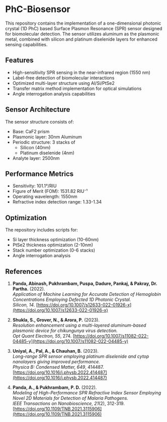 # PhC-Biosensor

This repository contains the implementation of a one-dimensional photonic crystal (1D PhC) based Surface Plasmon Resonance (SPR) sensor designed for biomolecular detection. The sensor utilizes aluminum as the plasmonic metal, combined with silicon and platinum diselenide layers for enhanced sensing capabilities.

## Features

- High-sensitivity SPR sensing in the near-infrared region (1550 nm)
- Label-free detection of biomolecular interactions
- Optimized multi-layer structure using Al/Si/PtSe2
- Transfer matrix method implementation for optical simulations
- Angle interrogation analysis capabilities

## Sensor Architecture

The sensor structure consists of:
- Base: CaF2 prism
- Plasmonic layer: 30nm Aluminum
- Periodic structure: 3 stacks of
  - Silicon (40nm)
  - Platinum diselenide (4nm)
- Analyte layer: 2500nm

## Performance Metrics

- Sensitivity: 101.1°/RIU
- Figure of Merit (FOM): 1531.82 RIU⁻¹
- Operating wavelength: 1550nm
- Refractive index detection range: 1.33-1.34

## Optimization

The repository includes scripts for:
- Si layer thickness optimization (10-60nm)
- PtSe2 thickness optimization (2-10nm)
- Stack number optimization (0-6 stacks)
- Angle interrogation analysis

## References

1. **Panda, Abinash, Pukhrambam, Puspa, Dadure, Pankaj, & Pakray, Dr. Partha.** (2022).  
   *Application of Machine Learning for Accurate Detection of Hemoglobin Concentrations Employing Defected 1D Photonic Crystal.*  
   _Silicon, 14_. [https://doi.org/10.1007/s12633-022-01926-x](https://doi.org/10.1007/s12633-022-01926-x)  

2. **Shukla, S., Grover, N., & Arora, P.** (2023).  
   *Resolution enhancement using a multi-layered aluminum-based plasmonic device for chikungunya virus detection.*  
   _Opt Quant Electron, 55_, 274. [https://doi.org/10.1007/s11082-022-04485-y](https://doi.org/10.1007/s11082-022-04485-y)  

3. **Uniyal, A., Pal, A., & Chauhan, B.** (2023).  
   *Long-range SPR sensor employing platinum diselenide and cytop nanolayers giving improved performance.*  
   _Physica B: Condensed Matter, 649_, 414487. [https://doi.org/10.1016/j.physb.2022.414487](https://doi.org/10.1016/j.physb.2022.414487)  

4. **Panda, A., & Pukhrambam, P. D.** (2022).  
   *Modeling of High-Performance SPR Refractive Index Sensor Employing Novel 2D Materials for Detection of Malaria Pathogens.*  
   _IEEE Transactions on Nanobioscience, 21_(2), 312-319. [https://doi.org/10.1109/TNB.2021.3115906](https://doi.org/10.1109/TNB.2021.3115906)  
